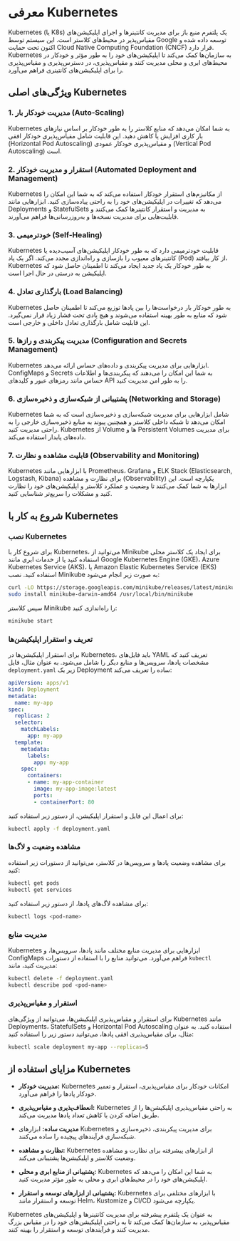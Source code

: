 # معرفی Kubernetes

Kubernetes (یا K8s) یک پلتفرم منبع باز برای مدیریت کانتینرها و اجرای اپلیکیشن‌های مقیاس‌پذیر در محیط‌های کلاستر است. این سیستم توسط Google توسعه داده شده و اکنون تحت حمایت Cloud Native Computing Foundation (CNCF) قرار دارد. Kubernetes به سازمان‌ها کمک می‌کند تا اپلیکیشن‌های خود را به طور مؤثر و خودکار در محیط‌های ابری و محلی مدیریت کنند و مقیاس‌پذیری، در دسترس‌پذیری و مقیاس‌پذیری را برای اپلیکیشن‌های کانتینری فراهم می‌آورد.

## ویژگی‌های اصلی Kubernetes

### 1. **مدیریت خودکار بار (Auto-Scaling)**
Kubernetes به شما امکان می‌دهد که منابع کلاستر را به طور خودکار بر اساس نیازهای بار کاری افزایش یا کاهش دهید. این قابلیت شامل مقیاس‌پذیری خودکار افقی (Horizontal Pod Autoscaling) و مقیاس‌پذیری خودکار عمودی (Vertical Pod Autoscaling) است.

### 2. **استقرار و مدیریت خودکار (Automated Deployment and Management)**
Kubernetes از مکانیزم‌های استقرار خودکار استفاده می‌کند که به شما این امکان را می‌دهد که تغییرات در اپلیکیشن‌های خود را به راحتی پیاده‌سازی کنید. ابزارهایی مانند Deployments و StatefulSets به مدیریت و استقرار کانتینرها کمک می‌کنند و قابلیت‌هایی برای مدیریت نسخه‌ها و به‌روزرسانی‌ها فراهم می‌آورند.

### 3. **خودترمیمی (Self-Healing)**
Kubernetes قابلیت خودترمیمی دارد که به طور خودکار اپلیکیشن‌های آسیب‌دیده یا کانتینرهای معیوب را بازسازی و راه‌اندازی مجدد می‌کند. اگر یک پاد (Pod) از کار بیافتد، Kubernetes به طور خودکار یک پاد جدید ایجاد می‌کند تا اطمینان حاصل شود که اپلیکیشن به درستی در حال اجرا است.

### 4. **بارگذاری تعادل (Load Balancing)**
Kubernetes به طور خودکار بار درخواست‌ها را بین پادها توزیع می‌کند تا اطمینان حاصل شود که منابع به طور بهینه استفاده می‌شوند و هیچ پادی تحت فشار زیاد قرار نمی‌گیرد. این قابلیت شامل بارگذاری تعادل داخلی و خارجی است.

### 5. **مدیریت پیکربندی و رازها (Configuration and Secrets Management)**
Kubernetes ابزارهایی برای مدیریت پیکربندی و داده‌های حساس ارائه می‌دهد. ConfigMaps و Secrets به شما این امکان را می‌دهند که پیکربندی‌ها و اطلاعات حساس مانند رمزهای عبور و کلیدهای API را به طور امن مدیریت کنید.

### 6. **پشتیبانی از شبکه‌سازی و ذخیره‌سازی (Networking and Storage)**
Kubernetes شامل ابزارهایی برای مدیریت شبکه‌سازی و ذخیره‌سازی است که به شما امکان می‌دهد تا شبکه داخلی کلاستر و همچنین پیوند به منابع ذخیره‌سازی خارجی را به راحتی مدیریت کنید. Kubernetes از Volume ها و Persistent Volumes برای مدیریت داده‌های پایدار استفاده می‌کند.

### 7. **قابلیت مشاهده و نظارت (Observability and Monitoring)**
Kubernetes با ابزارهایی مانند Prometheus، Grafana و ELK Stack (Elasticsearch, Logstash, Kibana) برای نظارت و مشاهده (Observability) یکپارچه است. این ابزارها به شما کمک می‌کنند تا وضعیت و عملکرد کلاستر و اپلیکیشن‌های خود را نظارت کنید و مشکلات را سریع‌تر شناسایی کنید.

## شروع به کار با Kubernetes

### نصب Kubernetes
برای شروع کار با Kubernetes، می‌توانید از Minikube برای ایجاد یک کلاستر محلی استفاده کنید یا از خدمات ابری مانند Google Kubernetes Engine (GKE)، Azure Kubernetes Service (AKS)، یا Amazon Elastic Kubernetes Service (EKS) استفاده کنید. نصب Minikube به صورت زیر انجام می‌شود:

```bash
curl -LO https://storage.googleapis.com/minikube/releases/latest/minikube-darwin-amd64
sudo install minikube-darwin-amd64 /usr/local/bin/minikube
```

سپس کلاستر Minikube را راه‌اندازی کنید:

```bash
minikube start
```

### تعریف و استقرار اپلیکیشن‌ها
برای استقرار اپلیکیشن‌ها در Kubernetes، باید فایل‌های YAML تعریف کنید که مشخصات پادها، سرویس‌ها و منابع دیگر را شامل می‌شود. به عنوان مثال، فایل `deployment.yaml` زیر یک Deployment ساده را تعریف می‌کند:

```yaml
apiVersion: apps/v1
kind: Deployment
metadata:
  name: my-app
spec:
  replicas: 2
  selector:
    matchLabels:
      app: my-app
  template:
    metadata:
      labels:
        app: my-app
    spec:
      containers:
      - name: my-app-container
        image: my-app-image:latest
        ports:
        - containerPort: 80
```

برای اعمال این فایل و استقرار اپلیکیشن، از دستور زیر استفاده کنید:

```bash
kubectl apply -f deployment.yaml
```

### مشاهده وضعیت و لاگ‌ها
برای مشاهده وضعیت پادها و سرویس‌ها در کلاستر، می‌توانید از دستورات زیر استفاده کنید:

```bash
kubectl get pods
kubectl get services
```

برای مشاهده لاگ‌های پادها، از دستور زیر استفاده کنید:

```bash
kubectl logs <pod-name>
```

### مدیریت منابع
Kubernetes ابزارهایی برای مدیریت منابع مختلف مانند پادها، سرویس‌ها، و ConfigMaps فراهم می‌آورد. می‌توانید منابع را با استفاده از دستورات `kubectl` مدیریت کنید، مانند:

```bash
kubectl delete -f deployment.yaml
kubectl describe pod <pod-name>
```

### استقرار و مقیاس‌پذیری
برای استقرار و مقیاس‌پذیری اپلیکیشن‌ها، می‌توانید از ویژگی‌های Kubernetes مانند Deployments، StatefulSets و Horizontal Pod Autoscaling استفاده کنید. به عنوان مثال، برای مقیاس‌پذیری افقی پادها، می‌توانید دستور زیر را استفاده کنید:

```bash
kubectl scale deployment my-app --replicas=5
```

## مزایای استفاده از Kubernetes

- **مدیریت خودکار:** Kubernetes امکانات خودکار برای مقیاس‌پذیری، استقرار و تعمیر خودکار پادها را فراهم می‌آورد.

- **انعطاف‌پذیری و مقیاس‌پذیری:** Kubernetes به راحتی مقیاس‌پذیری اپلیکیشن‌ها را از طریق اضافه کردن یا کاهش تعداد پادها مدیریت می‌کند.

- **مدیریت ساده:** ابزارهای Kubernetes برای مدیریت پیکربندی، ذخیره‌سازی و شبکه‌سازی فرآیندهای پیچیده را ساده می‌کنند.

- **نظارت و مشاهده:** Kubernetes از ابزارهای پیشرفته برای نظارت و مشاهده وضعیت کلاستر و اپلیکیشن‌ها پشتیبانی می‌کند.

- **پشتیبانی از منابع ابری و محلی:** Kubernetes به شما این امکان را می‌دهد که اپلیکیشن‌های خود را در محیط‌های ابری و محلی به طور مؤثر مدیریت کنید.

- **پشتیبانی از ابزارهای توسعه و استقرار:** Kubernetes با ابزارهای مختلفی برای توسعه و استقرار مانند Helm، Kustomize و CI/CD یکپارچه می‌شود.

Kubernetes به عنوان یک پلتفرم پیشرفته برای مدیریت کانتینرها و اپلیکیشن‌های مقیاس‌پذیر، به سازمان‌ها کمک می‌کند تا به راحتی اپلیکیشن‌های خود را در مقیاس بزرگ مدیریت کنند و فرآیندهای توسعه و استقرار را بهینه کنند.